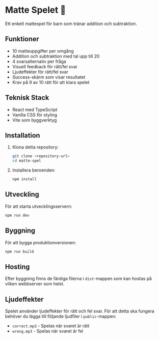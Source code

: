 # Matte Spelet 🎯

Ett enkelt mattespel för barn som tränar addition och subtraktion.

## Funktioner

- 10 matteuppgifter per omgång
- Addition och subtraktion med tal upp till 20
- 4 svarsalternativ per fråga
- Visuell feedback för rätt/fel svar
- Ljudeffekter för rätt/fel svar
- Success-skärm som visar resultatet
- Krav på 9 av 10 rätt för att klara spelet

## Teknisk Stack

- React med TypeScript
- Vanilla CSS för styling
- Vite som byggverktyg

## Installation

1. Klona detta repository:
   ```bash
   git clone <repository-url>
   cd matte-spel
   ```

2. Installera beroenden:
   ```bash
   npm install
   ```

## Utveckling

För att starta utvecklingsservern:
```bash
npm run dev
```

## Byggning

För att bygga produktionversionen:
```bash
npm run build
```

## Hosting

Efter byggning finns de färdiga filerna i `dist`-mappen som kan hostas på vilken webbserver som helst.

## Ljudeffekter

Spelet använder ljudeffekter för rätt och fel svar. För att detta ska fungera behöver du lägga till följande ljudfiler i `public`-mappen:
- `correct.mp3` - Spelas när svaret är rätt
- `wrong.mp3` - Spelas när svaret är fel
